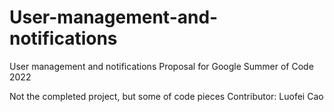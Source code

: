 # User-management-and-notifications

User management and notifications
Proposal for Google Summer of Code 2022

Not the completed project, but some of code pieces
Contributor: Luofei Cao
